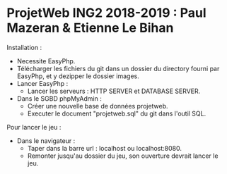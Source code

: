 # ProjetWeb ING2 2018-2019 : Paul Mazeran & Etienne Le Bihan

Installation :
  - Necessite EasyPhp.
  - Télécharger les fichiers du git dans un dossier du directory fourni par EasyPhp, et y dezipper le dossier images.
  - Lancer EasyPhp :
    - Lancer les serveurs : HTTP SERVER et DATABASE SERVER.
  - Dans le SGBD phpMyAdmin :
    - Créer une nouvelle base de données projetweb.
    - Executer le document "projetweb.sql" du git dans l'outil SQL. 

  
Pour lancer le jeu :
  - Dans le navigateur :
    - Taper dans la barre url : localhost ou localhost:8080.
    - Remonter jusqu'au dossier du jeu, son ouverture devrait lancer le jeu.






